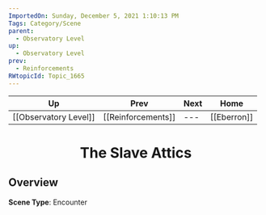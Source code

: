 ```yaml
---
ImportedOn: Sunday, December 5, 2021 1:10:13 PM
Tags: Category/Scene
parent:
  - Observatory Level
up:
  - Observatory Level
prev:
  - Reinforcements
RWtopicId: Topic_1665
---
```


| Up | Prev | Next | Home |
|----|------|------|------|
| [[Observatory Level]] | [[Reinforcements]] | --- | [[Eberron]] |

# <center>The Slave Attics</center>

## Overview

**Scene Type**: Encounter
